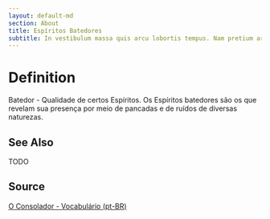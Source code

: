 ```yaml
---
layout: default-md
section: About
title: Espíritos Batedores
subtitle: In vestibulum massa quis arcu lobortis tempus. Nam pretium arcu in odio vulputate luctus.
---
```


# Definition
Batedor - Qualidade de certos Espíritos. Os Espíritos batedores são os que revelam sua presença por meio de pancadas e de ruídos de diversas naturezas. 

## See Also
TODO

## Source
[O Consolador - Vocabulário (pt-BR)](http://www.oconsolador.com.br/linkfixo/vocabulario/principal.html)


